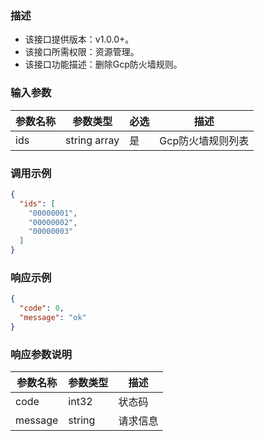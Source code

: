 ### 描述

- 该接口提供版本：v1.0.0+。
- 该接口所需权限：资源管理。
- 该接口功能描述：删除Gcp防火墙规则。

### 输入参数

| 参数名称 | 参数类型         | 必选  | 描述      |
|------|--------------|-----|---------|
| ids  | string array | 是   | Gcp防火墙规则列表 |

### 调用示例

```json
{
  "ids": [
    "00000001",
    "00000002",
    "00000003"
  ]
}
```

### 响应示例

```json
{
  "code": 0,
  "message": "ok"
}
```

### 响应参数说明

| 参数名称    | 参数类型   | 描述   |
|---------|--------|------|
| code    | int32  | 状态码  |
| message | string | 请求信息 |
